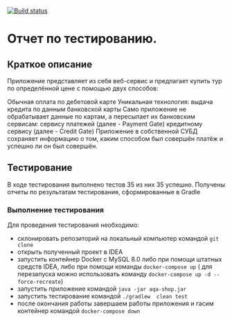 [![Build status](https://ci.appveyor.com/api/projects/status/f07x4f2wqh7non2b?svg=true)](https://ci.appveyor.com/project/zaksignu/j-aqa-c-project)

# Отчет по тестированию. 
## Краткое описание
Приложение представляет из себя веб-сервис и предлагает купить тур по определённой цене с помощью двух способов:

Обычная оплата по дебетовой карте
Уникальная технология: выдача кредита по данным банковской карты
Само приложение не обрабатывает данные по картам, а пересылает их банковским сервисам:
сервису платежей (далее - Payment Gate)
кредитному сервису (далее - Credit Gate)
Приложение в собственной СУБД сохраняет информацию о том, каким способом был совершён платёж и успешно ли он был совершён.

## Тестирование

В ходе тестирования выполнено тестов  35 из них 35 успешно. Получены отчеты по результатам тестирования, сформированные в Gradle

### Выполнение тестирования

Для проведения тестирования необходимо:
- склонировать репозиторий на локальный компьютер командой ```git clone``` 
- открыть полученный проект в IDEA
- запустить контейнер Docker c MySQL 8.0 либо при помощи штатных средств IDEA, либо при помощи команды ```docker-compose up``` ( для перезапуска можно использовать команду ```docker-compose up -d --force-recreate```)
- запустить приложение командой ```java -jar aqa-shop.jar```
- запустить тестирование командой ```./gradlew  clean test```
- после окончания работы завершаем работы приложения и гасим контейнер командой ```docker-compose down```
